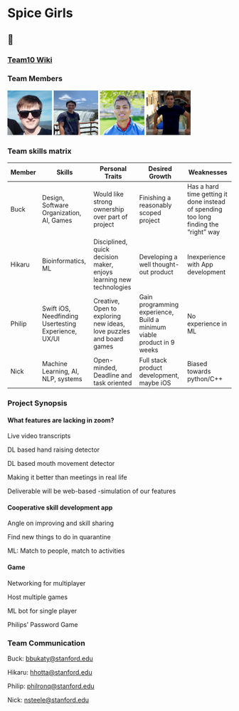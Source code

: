 # Spice Girls
## 💃

### [Team10 Wiki](https://github.com/StanfordCS194/Team-10/wiki)

### Team Members

<img src="images/buck.png" width="100" height="100"> <img src="images/hikaru.jpg" width="100" height="100"> <img src="images/philip.jpg" width="100" height="100"> <img src="images/nick.png" width="100" height="100">
### Team skills matrix

Member | Skills | Personal Traits | Desired Growth | Weaknesses
--- | --- | --- | --- | ---
Buck | Design, Software Organization, AI, Games | Would like strong ownership over part of project | Finishing a reasonably scoped project | Has a hard time getting it done instead of spending too long finding the “right” way
Hikaru | Bioinformatics, ML | Disciplined, quick decision maker, enjoys learning new technologies | Developing a well thought-out product | Inexperience with App development
Philip | Swift iOS, Needfinding  Usertesting Experience, UX/UI | Creative, Open to exploring new ideas, love puzzles and board games | Gain programming experience, Build a minimum viable product in 9 weeks | No experience in ML
Nick | Machine Learning, AI, NLP, systems | Open-minded, Deadline and task oriented | Full stack product development, maybe iOS | Biased towards python/C++

### Project Synopsis
#### What features are lacking in zoom?
Live video transcripts

DL based hand raising detector 

DL based mouth movement detector

Making it better than meetings in real life

Deliverable will be web-based -simulation of our features

#### Cooperative skill development app
Angle on improving and skill sharing

Find new things to do in quarantine

ML: Match to people, match to activities

#### Game
Networking for multiplayer

Host multiple games

ML bot for single player

Philips’ Password Game

### Team Communication
Buck: bbukaty@stanford.edu

Hikaru: hhotta@stanford.edu

Philip: philronq@stanford.edu

Nick: nsteele@stanford.edu
